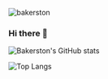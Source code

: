 ![bakerston](https://komarev.com/ghpvc/?username=bakerston)  


### Hi there 👋



<!--
**bakerston/bakerston** is a ✨ _special_ ✨ repository because its `README.md` (this file) appears on your GitHub profile.

Here are some ideas to get you started:

- 🔭 I’m currently working on ...
- 🌱 I’m currently learning ...
- 👯 I’m looking to collaborate on ...
- 🤔 I’m looking for help with ...
- 💬 Ask me about ...
- 📫 How to reach me: ...
- 😄 Pronouns: ...
- ⚡ Fun fact: ...
-->


![Bakerston's GitHub stats](https://github-readme-stats.vercel.app/api?username=bakerston&show_icons=true&theme=tokyonight) 
  
![Top Langs](https://github-readme-stats.vercel.app/api/top-langs/?username=bakerston&hide=jupyter%20notebook,html,matlab&theme=tokyonight&langs_count=5)




